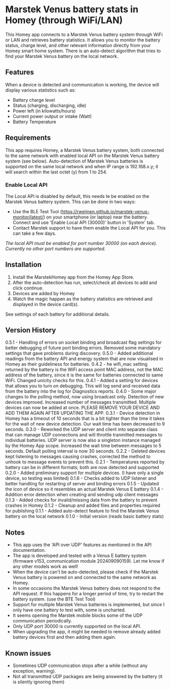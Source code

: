 # Marstek Venus battery stats in Homey (through WiFi/LAN)

This Homey app connects to a Marstek Venus battery system through WiFi or LAN and retrieves battery statistics.
It allows you to monitor the battery status, charge level, and other relevant information directly from your Homey smart home system.
There is an auto-detect algorithm that tries to find your Marstek Venus battery on the local network.

## Features

When a device is detected and communication is working, the device will display various statistics such as:
- Battery charge level
- Status (charging, discharging, idle)
- Power left (in kilowatts/hours)
- Current power output or intake (Watt)
- Battery Temperature

## Requirements

This app requires Homey, a Marstek Venus battery system, both connected to the same network with enabled local API on the Marstek Venus battery system (see below).
Auto-detection of Marstek Venus batteries is supported on the same local network and when IP range is 192.168.x.y; it will search within the last octet (y) from 1 to 254.

### Enable Local API

The Local API is disabled by default, this needs te be enabled on the Marstek Venus battery system. This can be done in two ways:
- Use the BLE Test Tool (https://rweijnen.github.io/marstek-venus-monitor/latest/) on your smartphone (or laptop) near the battery. Connect and use 'Enable Local API (30000)' button in 'System' tab.
- Contact Marstek support to have them enable the Local API for you. This can take a few days.

*The local API must be enabled for port number 30000 (on each device). Currently no other port numbers are supported.*

## Installation

1. Install the MarstekHomey app from the Homey App Store.
2. After the auto-detection has run, select/check all devices to add and click continue.
3. Devices are added by Homey
4. Watch the magic happen as the battery statistics are retrieved and displayed in the device card(s).

See settings of each battery for additional details. 

## Version History

0.5.1 - Handling of errors on socket binding and broadcast flag settings for better debugging of future port binding errors. Removed some mandatory settings that gave problems during discovery.
0.5.0 - Added additional readings from the battery API and energy system that are now visualised in Homey as their guideliness for batteries.
0.4.2 - he wifi_mac setting returned by the battery is the WiFi access point MAC address, not the MAC address of the battery, since it is the same for batteries connected to same WiFi. Changed unicity checks for this.
0.4.1 - Added a setting for devices that allows you to turn on debugging. This will log send and received data from the battery into the log for Diagnostics reports.
0.4.0 - Some major changes to the polling method, now using broadcast only. Detection of new devices improved. Increased number of messages transmitted. Multiple devices can now be added at once. PLEASE REMOVE YOUR DEVICE AND ADD THEM AGAIN AFTER UPDATING THE APP.
0.3.1 - Device detection in Homey has a timeout of 10 seconds that is a bit tighter than the time it takes for the wait of new device detection. Our wait time has been decreased to 9 seconds.
0.3.0 - Reworked the UDP server and client into separate class that can manage UDP connections and will throttle tranmitted messages to individual batteries. UDP server is now also a singleton instance managed by the Homey App scope. Increased the wait time between messages to 5 seconds. Default polling interval is now 30 seconds.
0.2.2 - Deleted devices kept listening to messages causing crashes, corrected the method to unhook to message events to prevent this.
0.2.1 - Temperatures reported by battery can be in different formats; both are now detected and supported
0.2.0 - Added preliminary support for multiple devices. (I have only a single device, so testing was limited)
0.1.6 - Checks added to UDP listener and better handling for restarting of server and binding errors
0.1.5 - Updated the icon of device so it resembles an actual Marstek Venus E battery
0.1.4 - Addition error detection when creating and sending udp client messages
0.1.3 - Added checks for invalid/missing data from the battery to prevent crashes in Homey
0.1.2 - Cleanup and added files and properties required for publishing
0.1.1 - Added auto-detect feature to find the Marstek Venus battery on the local network
0.1.0 - Initial version (reads basic battery stats)

## Notes

- This app uses the 'API over UDP' features as mentioned in the API documentation. 
- The app is developed and tested with a Venus E battery system (firmware v153, communication module 202409090159). Let me know if any other models work as well!
- When the device can't be auto-detected, please check if the Marstek Venus battery is powered on and connected to the same network as Homey.
- In some occasions the Marstek Venus battery does not respond to the API request. If this happens for a longer period of time, try to restart the battery system. (use the BTE Test Tool)
- Support for multiple Marstek Venus batteries is implemented, but since I only have one battery to test with, some is uncharted.
- It seems opening the Marstek mobile blocks some of the UDP communication periodically.
- Only UDP port 30000 is currently supported on the local API.
- When upgrading the app, it might be needed to remove already added battery devices first and then adding them again. 

## Known issues

- Sometimes UDP communication stops after a while (without any exception, warning).
- Not all transmitted UDP packages are being answered by the battery (it is silently ignoring them)
